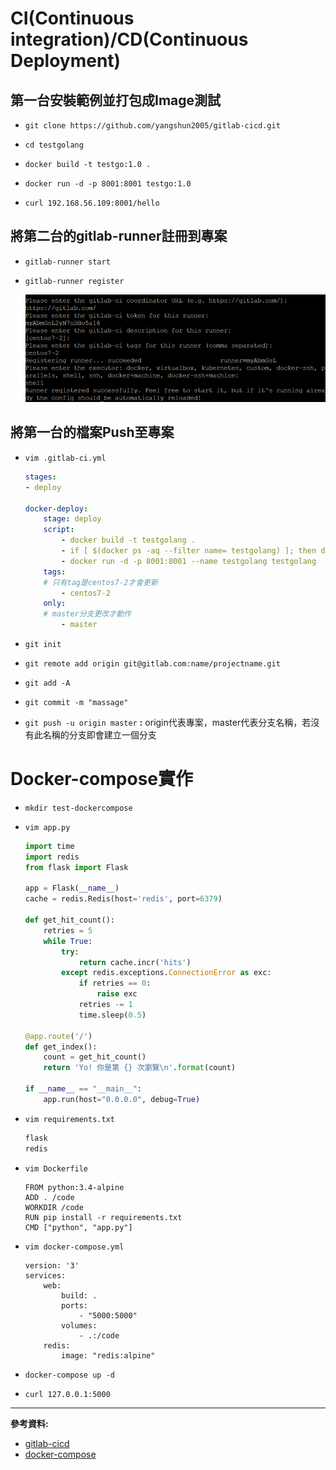 # CI(Continuous integration)/CD(Continuous Deployment)

## 第一台安裝範例並打包成Image測試

- `git clone https://github.com/yangshun2005/gitlab-cicd.git`

- `cd testgolang`

- `docker build -t testgo:1.0 .`

- `docker run -d -p 8001:8001 testgo:1.0`

- `curl 192.168.56.109:8001/hello`

## 將第二台的gitlab-runner註冊到專案

- `gitlab-runner start`

- `gitlab-runner register`

    ![](img/20201103/1.png)

## 將第一台的檔案Push至專案

- `vim .gitlab-ci.yml`

    ```yml
    stages:
    - deploy

    docker-deploy:
        stage: deploy
        script:
            - docker build -t testgolang .
            - if [ $(docker ps -aq --filter name= testgolang) ]; then docker rm -f testgolang;fi
            - docker run -d -p 8001:8001 --name testgolang testgolang
        tags:
        # 只有tag是centos7-2才會更新
            - centos7-2
        only:
        # master分支更改才動作
            - master
    ```

- `git init`

- `git remote add origin git@gitlab.com:name/projectname.git`

- `git add -A`

- `git commit -m "massage"`

- `git push -u origin master` **:** origin代表專案，master代表分支名稱，若沒有此名稱的分支即會建立一個分支

# Docker-compose實作

- `mkdir test-dockercompose`

- `vim app.py`

    ```py
    import time
    import redis
    from flask import Flask

    app = Flask(__name__)
    cache = redis.Redis(host='redis', port=6379)

    def get_hit_count():
        retries = 5
        while True:
            try:
                return cache.incr('hits')
            except redis.exceptions.ConnectionError as exc:
                if retries == 0:
                    raise exc
                retries -= 1
                time.sleep(0.5)

    @app.route('/')
    def get_index():
        count = get_hit_count()
        return 'Yo! 你是第 {} 次瀏覽\n'.format(count)

    if __name__ == "__main__":
        app.run(host="0.0.0.0", debug=True)
    ```

- `vim requirements.txt`

    ```txt
    flask
    redis
    ```

- `vim Dockerfile`

    ```
    FROM python:3.4-alpine
    ADD . /code
    WORKDIR /code
    RUN pip install -r requirements.txt
    CMD ["python", "app.py"]
    ```

- `vim docker-compose.yml`

    ```
    version: '3'
    services:
        web:
            build: .
            ports:
                - "5000:5000"
            volumes:
                - .:/code
        redis:
            image: "redis:alpine"
    ```

- `docker-compose up -d`

- `curl 127.0.0.1:5000`
---
**參考資料:**

- [gitlab-cicd](https://github.com/yangshun2005/gitlab-cicd)
- [docker-compose](https://blog.techbridge.cc/2018/09/07/docker-compose-tutorial-intro/)